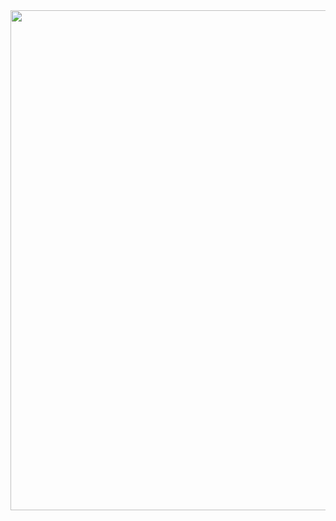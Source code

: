 <div>

<img height="800px" src="https://i.pinimg.com/originals/7d/16/0c/7d160c83c951f7d6029fbdf20add231f.gif">
  
 </div>
